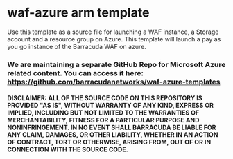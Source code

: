 # waf-azure arm template

Use this template as a source file for launching a WAF instance, a Storage account and a resource group on Azure. This template will launch a pay as you go instance of the Barracuda WAF on azure.



### We are maintaining a separate GitHub Repo for Microsoft Azure related content. You can access it here: https://github.com/barracudanetworks/waf-azure-templates




#### DISCLAIMER: ALL OF THE SOURCE CODE ON THIS REPOSITORY IS PROVIDED "AS IS", WITHOUT WARRANTY OF ANY KIND, EXPRESS OR IMPLIED, INCLUDING BUT NOT LIMITED TO THE WARRANTIES OF MERCHANTABILITY, FITNESS FOR A PARTICULAR PURPOSE AND NONINFRINGEMENT. IN NO EVENT SHALL BARRACUDA BE LIABLE FOR ANY CLAIM, DAMAGES, OR OTHER LIABILITY, WHETHER IN AN ACTION OF CONTRACT, TORT OR OTHERWISE, ARISING FROM, OUT OF OR IN CONNECTION WITH THE SOURCE CODE.
